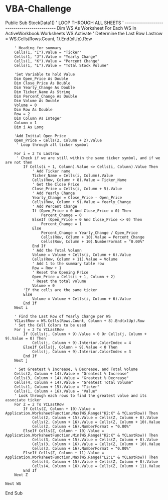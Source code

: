 # VBA-Challenge

Public Sub StockData1()
' LOOP THROUGH ALL SHEETS
    ' --------------------------------------------
Dim WS As Worksheet
    For Each WS In ActiveWorkbook.Worksheets
    WS.Activate
        ' Determine the Last Row
        Lastrow = WS.Cells(Rows.Count, 1).End(xlUp).Row

        ' Heading for summary
        Cells(1, "I").Value = "Ticker"
        Cells(1, "J").Value = "Yearly Change"
        Cells(1, "K").Value = "Percent Change"
        Cells(1, "L").Value = "Total Stock Volume"
        
        'Set Variable to hold Value
        Dim Open_Price As Double
        Dim Close_Price As Double
        Dim Yearly_Change As Double
        Dim Ticker_Name As String
        Dim Percent_Change As Double
        Dim Volume As Double
        Volume = 0
        Dim Row As Double
        Row = 2
        Dim Column As Integer
        Column = 1
        Dim i As Long
        
        'Add Initial Open Price
        Open_Price = Cells(2, Column + 2).Value
         ' Loop through all ticker symbol
        
        For i = 2 To Lastrow
         ' Check if we are still within the same ticker symbol, and if we are not then
            If Cells(i + 1, Column).Value <> Cells(i, Column).Value Then
                ' Add Ticker name
                Ticker_Name = Cells(i, Column).Value
                Cells(Row, Column + 8).Value = Ticker_Name
                ' Get the Close Price
                Close_Price = Cells(i, Column + 5).Value
                ' Add Yearly Change
                Yearly_Change = Close_Price - Open_Price
                Cells(Row, Column + 9).Value = Yearly_Change
                ' Add Percent Change
                If (Open_Price = 0 And Close_Price = 0) Then
                    Percent_Change = 0
                ElseIf (Open_Price = 0 And Close_Price <> 0) Then
                    Percent_Change = 1
                Else
                    Percent_Change = Yearly_Change / Open_Price
                    Cells(Row, Column + 10).Value = Percent_Change
                    Cells(Row, Column + 10).NumberFormat = "0.00%"
                End If
                ' Add the Total Volumn
                Volume = Volume + Cells(i, Column + 6).Value
                Cells(Row, Column + 11).Value = Volume
                ' Add 1 to the summary table row
                Row = Row + 1
                ' Reset the Opening Price
                Open_Price = Cells(i + 1, Column + 2)
                ' Reset the total volume
                Volume = 0
            'If the cells are the same ticker
            Else
                Volume = Volume + Cells(i, Column + 6).Value
            End If
        Next i
        
        ' Find the Last Row of Yearly Change per WS
        YCLastRow = WS.Cells(Rows.Count, Column + 8).End(xlUp).Row
        ' Set the Cell Colors to be used
        For j = 2 To YCLastRow
            If (Cells(j, Column + 9).Value > 0 Or Cells(j, Column + 9).Value = 0) Then
                Cells(j, Column + 9).Interior.ColorIndex = 4
            ElseIf Cells(j, Column + 9).Value < 0 Then
                Cells(j, Column + 9).Interior.ColorIndex = 3
            End If
        Next j
        
        ' Set Greatest % Increase, % Decrease, and Total Volume
        Cells(2, Column + 14).Value = "Greatest % Increase"
        Cells(3, Column + 14).Value = "Greatest % Decrease"
        Cells(4, Column + 14).Value = "Greatest Total Volume"
        Cells(1, Column + 15).Value = "Ticker"
        Cells(1, Column + 16).Value = "Value"
        ' Look through each rows to find the greatest value and its associate ticker
        For Z = 2 To YCLastRow
            If Cells(Z, Column + 10).Value = Application.WorksheetFunction.Max(WS.Range("K2:K" & YCLastRow)) Then
                Cells(2, Column + 15).Value = Cells(Z, Column + 8).Value
                Cells(2, Column + 16).Value = Cells(Z, Column + 10).Value
                Cells(2, Column + 16).NumberFormat = "0.00%"
            ElseIf Cells(Z, Column + 10).Value = Application.WorksheetFunction.Min(WS.Range("K2:K" & YCLastRow)) Then
                Cells(3, Column + 15).Value = Cells(Z, Column + 8).Value
                Cells(3, Column + 16).Value = Cells(Z, Column + 10).Value
                Cells(3, Column + 16).NumberFormat = "0.00%"
            ElseIf Cells(Z, Column + 11).Value = Application.WorksheetFunction.Max(WS.Range("L2:L" & YCLastRow)) Then
                Cells(4, Column + 15).Value = Cells(Z, Column + 8).Value
                Cells(4, Column + 16).Value = Cells(Z, Column + 11).Value
            End If
        Next Z
        
    Next WS
End Sub
